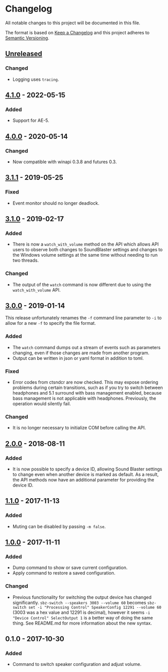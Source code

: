 # Changelog
All notable changes to this project will be documented in this file.

The format is based on [Keep a Changelog](http://keepachangelog.com/en/1.0.0/)
and this project adheres to [Semantic Versioning](http://semver.org/spec/v2.0.0.html).

## [Unreleased]
### Changed
- Logging uses `tracing`.

## [4.1.0] - 2022-05-15
### Added
- Support for AE-5.

## [4.0.0] - 2020-05-14
### Changed
- Now compatible with winapi 0.3.8 and futures 0.3.

## [3.1.1] - 2019-05-25
### Fixed
- Event monitor should no longer deadlock.

## [3.1.0] - 2019-02-17
### Added
- There is now a `watch_with_volume` method on the API which allows API users to observe both changes to SoundBlaster settings and changes to the Windows volume settings at the same time without needing to run two threads.

### Changed
- The output of the `watch` command is now different due to using the `watch_with_volume` API.

## [3.0.0] - 2019-01-14

This release unfortunately renames the `-f` command line parameter to `-i` to allow for a new `-f` to specify the file format.

### Added
- The `watch` command dumps out a stream of events such as parameters changing, even if those changes are made from another program.
- Output can be written in json or yaml format in addition to toml.

### Fixed
- Error codes from ctsndcr are now checked. This may expose ordering problems during certain transitions, such as if you try to switch between headphones and 5.1 surround with bass management enabled, because bass management is not applicable with headphones. Previously, the operation would silently fail.

### Changed
- It is no longer necessary to initialize COM before calling the API.

## [2.0.0] - 2018-08-11
### Added
- It is now possible to specify a device ID, allowing Sound Blaster settings to change even when another device is marked as default. As a result, the API methods now have an additional parameter for providing the device ID.

## [1.1.0] - 2017-11-13
### Added
- Muting can be disabled by passing `-m false`.

## [1.0.0] - 2017-11-11
### Added
- Dump command to show or save current configuration.
- Apply command to restore a saved configuration.

### Changed
- Previous functionality for switching the output device has changed significantly. `sbz-switch --speakers 3003 --volume 60` becomes `sbz-switch set -i "Processing Control" SpeakerConfig 12291 --volume 60` (3003 was a hex value and 12291 is decimal), however it seems `-i "Device Control" SelectOutput 1` is a better way of doing the same thing. See README.md for more information about the new syntax.

## 0.1.0 - 2017-10-30
### Added
- Command to switch speaker configuration and adjust volume.

[Unreleased]: https://github.com/mdonoughe/sbz-switch/compare/v4.1.0...HEAD
[4.1.0]: https://github.com/mdonoughe/sbz-switch/compare/v4.0.0...v4.1.0
[4.0.0]: https://github.com/mdonoughe/sbz-switch/compare/v3.1.1...v4.0.0
[3.1.1]: https://github.com/mdonoughe/sbz-switch/compare/v3.1.0...v3.1.1
[3.1.0]: https://github.com/mdonoughe/sbz-switch/compare/v3.0.0...v3.1.0
[3.0.0]: https://github.com/mdonoughe/sbz-switch/compare/v2.0.0...v3.0.0
[2.0.0]: https://github.com/mdonoughe/sbz-switch/compare/v1.1.0...v2.0.0
[1.1.0]: https://github.com/mdonoughe/sbz-switch/compare/v1.0.0...v1.1.0
[1.0.0]: https://github.com/mdonoughe/sbz-switch/compare/v0.1.0...v1.0.0
